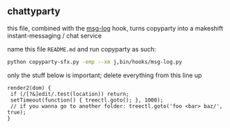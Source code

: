 ## chattyparty

this file, combined with the [msg-log](https://github.com/9001/copyparty/blob/hovudstraum/bin/hooks/msg-log.py) hook, turns copyparty into a makeshift instant-messaging / chat service

name this file `README.md` and run copyparty as such:
```bash
python copyparty-sfx.py -emp --xm j,bin/hooks/msg-log.py
```

only the stuff below is important; delete everything from this line up

```copyparty_post
render2(dom) {
 if (/[?&]edit/.test(location)) return;
 setTimeout(function() { treectl.goto(); }, 1000);
 // if you wanna go to another folder: treectl.goto('foo <bar> baz/', true);
}
```
